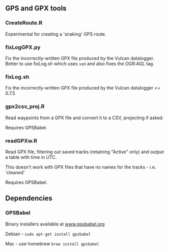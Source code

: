 ## GPS and GPX tools

### CreateRoute.R

Experimental for creating a 'snaking' GPS route.

### fixLogGPX.py

Fix the incorrectly-written GPX file produced by the Vulcan datalogger. Better to use fixLog.sh which uses `sed` and also fixes the OGR:AGL tag.

### fixLog.sh

Fix the incorrectly-written GPX file produced by the Vulcan datalogger <= 0.7.5

### gpx2csv_proj.R

Read waypoints from a GPX file and convert it to a CSV, projecting if asked. 

Requires GPSBabel.

### readGPXw.R

Read GPX file, filtering out saved tracks (retaining "Active" only) and output a table with time in UTC.

This doesn't work with GPX files that have no names for the tracks - i.e. 'cleaned'

Requires GPSBabel.

## Dependencies

### GPSBabel

Binary installers available at www.gpsbabel.org

Debian - `sudo apt-get install gpsbabel`

Mac - use homebrew `brew install gpsbabel`